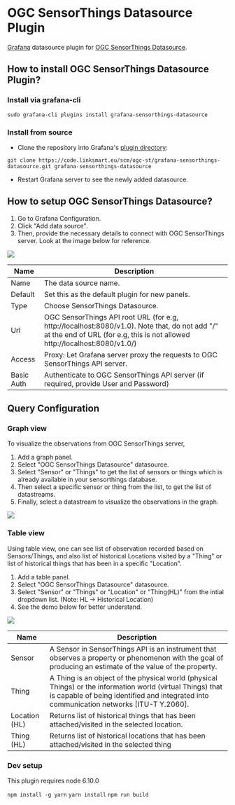 # OGC SensorThings Datasource Plugin
[Grafana](http://grafana.org/) datasource plugin for [OGC SensorThings Datasource](http://developers.sensorup.com/docs/).

## How to install OGC SensorThings Datasource Plugin?

### Install via grafana-cli
```
sudo grafana-cli plugins install grafana-sensorthings-datasource
```

### Install from source

* Clone the repository into Grafana's [plugin directory](http://docs.grafana.org/plugins/installation/#grafana-plugin-directory):
```
git clone https://code.linksmart.eu/scm/ogc-st/grafana-sensorthings-datasource.git grafana-sensorthings-datasource
```
* Restart Grafana server to see the newly added datasource.

## How to setup OGC SensorThings Datasource?

1. Go to Grafana Configuration.
2. Click "Add data source".
3. Then, provide the necessary details to connect with OGC SensorThings server. Look at the image below for reference.

![](https://code.linksmart.eu/projects/GST/repos/grafana-sensorthings-datasource/raw/img/datasource_setup.png)

Name | Description
------------ | -------------
Name | The data source name.
Default | Set this as the default plugin for new panels.
Type | Choose SensorThings Datasource.
Url | OGC SensorThings API root URL (for e.g, http://localhost:8080/v1.0). Note that, do not add "/" at the end of URL (for e.g, this is not allowed http://localhost:8080/v1.0/)
Access | Proxy: Let Grafana server proxy the requests to OGC SensorThings API server.
Basic Auth | Authenticate to OGC SensorThings API server (if required, provide User and Password)

## Query Configuration

### Graph view
To visualize the observations from OGC SensorThings server,

1. Add a graph panel.
2. Select "OGC SensorThings Datasource" datasource.
3. Select "Sensor" or "Things" to get the list of sensors or things which is already available in your sensorthings database.
4. Then select a specific sensor or thing from the list, to get the list of datastreams.
5. Finally, select a datastream to visualize the observations in the graph.

![](https://code.linksmart.eu/projects/GST/repos/grafana-sensorthings-datasource/raw/img/graph_demo.gif)

### Table view
Using table view, one can see list of observation recorded based on Sensors/Things, and also list of historical Locations visited by a "Thing" or list of historical things that has been in a specific "Location".

1. Add a table panel.
2. Select "OGC SensorThings Datasource" datasource.
3. Select "Sensor" or "Things" or "Location" or "Thing(HL)" from the intial dropdown list. (Note: HL -> Historical Location)
4. See the demo below for better understand.

![](https://code.linksmart.eu/projects/GST/repos/grafana-sensorthings-datasource/raw/img/table_demo.gif)

Name | Description
------------ | -------------
Sensor | A Sensor in SensorThings API is an instrument that observes a property or phenomenon with the goal of producing an estimate of the value of the property.
Thing | A Thing is an object of the physical world (physical Things) or the information world (virtual Things) that is capable of being identified and integrated into communication networks [ITU-T Y.2060].
Location (HL) | Returns list of historical things that has been attached/visited in the selected location.
Thing (HL) | Returns list of historical locations that has been  attached/visited in the selected thing

### Dev setup

This plugin requires node 6.10.0

`npm install -g yarn`
`yarn install`
`npm run build`
